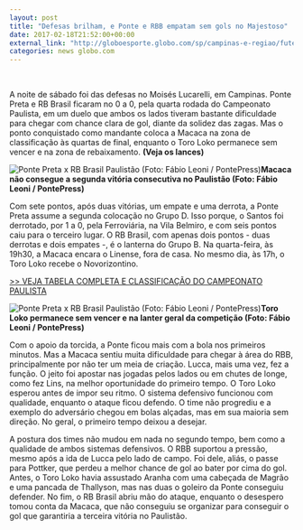 ```yaml
---
layout: post
title: "Defesas brilham, e Ponte e RBB empatam sem gols no Majestoso"
date: 2017-02-18T21:52:00+00:00
external_link: "http://globoesporte.globo.com/sp/campinas-e-regiao/futebol/campeonato-paulista/noticia/2017/02/defesas-brilham-e-ponte-e-rbb-empatam-sem-gols-no-majestoso.html"
categories: news globo.com
---
```

&nbsp;

A noite de sábado foi das defesas no Moisés Lucarelli, em Campinas. Ponte Preta e RB Brasil ficaram no 0 a 0, pela quarta rodada do Campeonato Paulista, em um duelo que ambos os lados tiveram bastante dificuldade para chegar com chance clara de gol, diante da solidez das zagas. Mas o ponto conquistado como mandante coloca a Macaca na zona de classificação às quartas de final, enquanto o Toro Loko permanece sem vencer e na zona de rebaixamento. **(Veja os lances)**

 ![Ponte Preta x RB Brasil Paulistão (Foto: Fábio Leoni / PontePress)](http://s2.glbimg.com/GCokoht_nSj3IjBif0e7Y3FIh00=/0x43:1200x774/690x420/s.glbimg.com/es/ge/f/original/2017/02/18/pontexrbb03.jpg "Ponte Preta x RB Brasil Paulistão (Foto: Fábio Leoni / PontePress)")**Macaca não consegue a segunda vitória consecutiva no Paulistão (Foto: Fábio Leoni / PontePress)**

Com sete pontos, após duas vitórias, um empate e uma derrota, a Ponte Preta assume a segunda colocação no Grupo D. Isso porque, o Santos foi derrotado, por 1 a 0, pela Ferroviária, na Vila Belmiro, e com seis pontos caiu para o terceiro lugar. O RB Brasil, com apenas dois pontos - duas derrotas e dois empates -, é o lanterna do Grupo B. Na quarta-feira, às 19h30, a Macaca encara o Linense, fora de casa. No mesmo dia, às 17h, o Toro Loko recebe o Novorizontino.  
  
[\>\> VEJA TABELA COMPLETA E CLASSIFICAÇÃO DO CAMPEONATO PAULISTA](http://globoesporte.globo.com/sp/futebol/campeonato-paulista/)

 ![Ponte Preta x RB Brasil Paulistão (Foto: Fábio Leoni / PontePress)](http://s2.glbimg.com/jtS_l1cfdT4Ds33svJ5pPYseIwg=/0x77:1200x755/690x390/s.glbimg.com/es/ge/f/original/2017/02/18/pontexrbb01_U7c9FNN.jpg "Ponte Preta x RB Brasil Paulistão (Foto: Fábio Leoni / PontePress)")**Toro Loko permanece sem vencer e na lanter geral da competição (Foto: Fábio Leoni / PontePress)**

Com o apoio da torcida, a Ponte ficou mais com a bola nos primeiros minutos. Mas a Macaca sentiu muita dificuldade para chegar à área do RBB, principalmente por não ter um meia de criação. Lucca, mais uma vez, fez a função. O jeito foi apostar nas jogadas pelos lados ou em chutes de longe, como fez Lins, na melhor oportunidade do primeiro tempo. O Toro Loko esperou antes de impor seu ritmo. O sistema defensivo funcionou com qualidade, enquanto o ataque ficou defendo. O time não progrediu e a exemplo do adversário chegou em bolas alçadas, mas em sua maioria sem direção. No geral, o primeiro tempo deixou a desejar.   
  
A postura dos times não mudou em nada no segundo tempo, bem como a qualidade de ambos sistemas defensivos. O RBB suportou a pressão, mesmo após a ida de Lucca pelo lado de campo. Foi dele, aliás, o passe para Pottker, que perdeu a melhor chance de gol ao bater por cima do gol. Antes, o Toro Loko havia assustado Aranha com uma cabeçada de Magrão e uma pancada de Thallyson, mas nas duas o goleiro da Ponte conseguiu defender. No fim, o RB Brasil abriu mão do ataque, enquanto o desespero tomou conta da Macaca, que não conseguiu se organizar para conseguir o gol que garantiria a terceira vitória no Paulistão.

